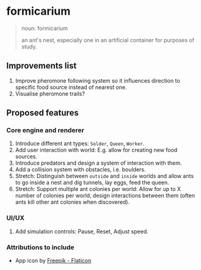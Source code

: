 # formicarium


> noun: formicarium
>
> an ant's nest, especially one in an artificial container for purposes of study.

## Improvements list

1. Improve pheromone following system so it influences direction to specific food source instead of nearest one.
1. Visualise pheromone trails?

## Proposed features

### Core engine and renderer
1. Introduce different ant types: `Solder`, `Queen`, `Worker`.
1. Add user interaction with world: E.g. allow for creating new food sources.
1. Introduce predators and design a system of interaction with them.
1. Add a collision system with obstacles, i.e. boulders.
1. Stretch: Distinguish between `outside` and `inside` worlds and allow ants to go inside a nest and dig tunnels, lay eggs, feed the queen.
1. Stretch: Support multiple ant colonies per world: Allow for up to X number of colonies per world, design interactions between them (often ants kill other ant colonies when discovered).

### UI/UX
1. Add simulation controls: Pause, Reset, Adjust speed.

### Attributions to include

* App icon by [Freepik - Flaticon](https://www.flaticon.com/authors/freepik)
